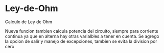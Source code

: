 # Ley-de-Ohm
Calculo de Ley de Ohm

Nueva funcion tambien calcula potencia del circuito, siempre para corriente continua ya que en alterna hay otras varialbles a tener en cuenta.
Se agrego la opcion de salir y manejo de excepciones, tambien se evita la  division por cero

